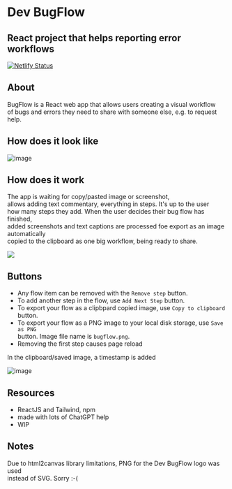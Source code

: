 # Dev BugFlow
## React project that helps reporting error workflows
[![Netlify Status](https://api.netlify.com/api/v1/badges/86126b0e-1640-4c04-8f99-21411656cab2/deploy-status)](https://app.netlify.com/sites/devbugflow/deploys)

## About
BugFlow is a React web app that allows users creating a visual workflow  
of bugs and errors they need to share with someone else, e.g. to request help.  

## How does it look like
![image](https://github.com/kodosa7/bug-flow/assets/57393100/84e5b40e-2a9d-4877-b192-e8badf4124ea)

## How does it work
The app is waiting for copy/pasted image or screenshot,  
allows adding text commentary, everything in steps. It's up to the user  
how many steps they add. When the user decides their bug flow has finished,  
added screenshots and text captions are processed foe export as an image automatically  
copied to the clipboard as one big workflow, being ready to share.

![](https://media.giphy.com/media/v1.Y2lkPTc5MGI3NjExYzIzOGFkZmE2MmRlZjU0MmIwZTZhZGRkMDdlNjMyMWFlODQxYWM5ZSZlcD12MV9pbnRlcm5hbF9naWZzX2dpZklkJmN0PWc/FsE3RvffRAiDKowCvu/giphy.gif)

## Buttons
- Any flow item can be removed with the ``Remove step`` button.
- To add another step in the flow, use ``Add Next Step`` button.
- To export your flow as a clipbpard copied image, use ``Copy to clipboard`` button.
- To export your flow as a PNG image to your local disk storage, use ``Save as PNG``  
  button. Image file name is ``bugflow.png``.
- Removing the first step causes page reload

In the clipboard/saved image, a timestamp is added

![image](https://github.com/kodosa7/bug-flow/assets/57393100/1741f73d-3ccf-4ef0-81aa-a13f031f793f)

## Resources
- ReactJS and Tailwind, npm
- made with lots of ChatGPT help
- WIP

## Notes
Due to html2canvas library limitations, PNG for the Dev BugFlow logo was used  
instead of SVG. Sorry :-(
